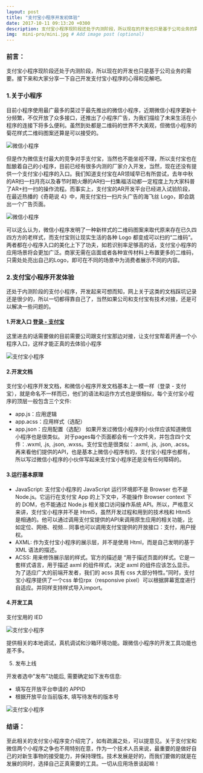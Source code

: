 ```yaml
---
layout: post
title: "支付宝小程序开发初体验"
date: 2017-10-11 09:13:20 +0300
description: 支付宝小程序现阶段还处于内测阶段，所以现在的开发也只是基于公司业务的需要。接下来和大家分享一下自己开发支付宝小程序的心得和见解吧。 # Add post description (optional)
img:  mini-pro/mini.jpg # Add image post (optional)
---
```


### 前言：
支付宝小程序现阶段还处于内测阶段，所以现在的开发也只是基于公司业务的需要。接下来和大家分享一下自己开发支付宝小程序的心得和见解吧。

### 1.关于小程序
目前小程序使用最广最多的莫过于最先推出的微信小程序，近期微信小程序更新十分频繁，不仅开放了众多接口，还推出了小程序广告，为我们描绘了未来生活在小程序的连接下将多么便利。虽然到处都是二维码的世界不大美观，但微信小程序的菊花样式二维码图案还算是可以接受的。

![微信小程序]({{site.baseurl}}/assets/img/mini-pro/we-chat.jpg)

但是作为微信支付最大的竞争对手支付宝，当然也不能坐视不理，所以支付宝也在酝酿着自己的小程序，目前已经有很多内测的厂家介入开发，当然，现在还没有提供一个支付宝小程序的入口。我们知道支付宝在AR领域早已有所尝试，去年中秋的AR扫一扫月亮以及春节时期火爆的AR扫一扫集福活动都一定程度上为大家科普了AR+扫一扫的操作流程。而事实上，支付宝的AR开发平台已经进入试验阶段，在最近热播的《奇葩说 4》中，用支付宝扫一扫片头广告的海飞丝 Logo，即会跳出一个广告页面。

![微信小程序]({{site.baseurl}}/assets/img/mini-pro/hfs.jpg)

可以这么认为，微信小程序发明了一种新样式的二维码图案来取代原来存在已久四四方方的老样式，而支付宝则让现实生活的各种 Logo 都变成可以扫的“二维码”。两者都在小程序入口的美化上下了功夫，如若识别率足够高的话，支付宝小程序的应用场景将会更加广泛。商家无需在店面或者各种宣传材料上布置更多的二维码，只需处处亮出自己的Logo，即可在不同的场景中为消费者展示不同的内容。

### 2.支付宝小程序开发体验
还处于内测阶段的支付小程序，开发起来可想而知，网上关于这类的文档踩坑记录还是很少的，所以一切都得靠自己了，当然如果公司和支付宝有技术对接，还是可以解决一些问题的。

#### 1.开发入口 [登录 - 支付宝][zhifubao]
这里进去的话需要做的目前需要公司跟支付宝那边对接，让支付宝帮着开通一个小程序入口，这样才能正真的去体验小程序

![支付宝小程序]({{site.baseurl}}/assets/img/mini-pro/zhifubao-index.jpg)

#### 2.开发文档
支付宝小程序开发文档，和微信小程序开发文档基本上一模一样（登录 - 支付宝），就是命名不一样而已，他们的语法和运作方式也是很相似，每个支付宝小程序的顶层一般包含三个文件:
* app.js：应用逻辑
* app.acss：应用样式（选配）
* app.json：应用配置（选配）
如果开发过微信小程序的小伙伴应该知道微信小程序也是很类似。
对于pages每个页面都会有一个文件夹，并包含四个文件：.wxml, .js, .json, .wxss。支付宝也是很类似：.axml, .js, .json, .acss。
再来看他们提供的API，也是基本上微信小程序有的，支付宝小程序也都有，所以写过微信小程序的小伙伴写起来支付宝小程序还是没有任何障碍的。

#### 3.运行基本原理
* JavaScript: 支付宝小程序的 JavaScript 运行环境即不是 Browser 也不是 Node.js。它运行在支付宝 App 的上下文中，不能操作 Browser context 下的 DOM，也不能通过 Node.js 相关接口访问操作系统 API。所以，严格意义来讲，支付宝小程序并不是 Html5，虽然开发过程和用到的技术栈和 Html5 是相通的。他可以通过调用支付宝提供的API来调用原生应用的相关功能，比如定位、网络、视频... 同事也可以调用支付宝提供的开放接口：支付，用户授权。
* AXML: 作为支付宝小程序的展示层，并不是使用 Html，而是自己发明的基于 XML 语法的描述。
* ACSS: 用来修饰展示层的样式。官方的描述是 “用于描述页面的样式。它是一套样式语言，用于描述 axml 的组件样式，决定 axml 的组件应该怎么显示。为了适应广大的前端开发者，我们的 acss 具有 css 大部分特性。”同时，支付宝小程序提供了一个css 单位rpx（responsive pixel）可以根据屏幕宽度进行自适应。并同样支持样式导入import。

#### 4.开发工具
支付宝用的 IED

![支付宝小程序]({{site.baseurl}}/assets/img/mini-pro/zfb-ide.jpg)

提供相关的本地调试，真机调试和沙箱环境功能。跟微信小程序的开发工具功能也差不多。

5. 发布上线

开发者选中"发布"功能后, 需要确定如下发布信息:

* 填写在开放平台申请的 APPID
* 根据开放平台当前版本, 填写待发布的版本号

![支付宝小程序]({{site.baseurl}}/assets/img/mini-pro/zfb-fb.jpg)

### 结语：

至此相关的支付宝小程序变介绍完了，如有疏漏之处，可以提意见。关于支付宝和微信两个小程序之争也不用特别在意，作为一个技术人员来说，最重要的是做好自己的对新生事物的接受能力，并保持理性。技术发展是好的，而我们要做的就是在发展的同时，选择自己正真需要的工具。一切从应用场景谈起嘛！

[zhifubao]: https://open.alipay.com/channel/miniIndex.htm